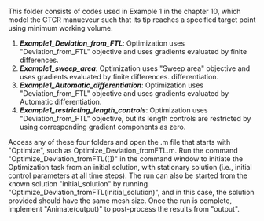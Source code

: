 This folder consists of codes used in Example 1 in the chapter 10, which model the CTCR manueveur such that its tip reaches a specified target point using minimum working volume.

1. ***Example1_Deviation_from_FTL***: Optimization uses "Deviation_from_FTL" objective and uses gradients evaluated by finite differences.
2. ***Example1_sweep_area***: Optimization uses "Sweep area" objective and uses gradients evaluated by finite differences.
 differentiation.
3. ***Example1_Automatic_differentiation***: Optimization uses "Deviation_from_FTL" objective and uses gradients evaluated by Automatic differentiation.
4. ***Example1_restricting_length_controls***: Optimization uses "Deviation_from_FTL" objective, but its length controls are restricted by using corresponding gradient components as zero.

Access any of these four folders and open the .m file that starts with "Optimize", such as Optimize_Deviation_fromFTL.m. Run the command "Optimize_Deviation_fromFTL([])" in the command window to initiate the Optimization task from an initial solution, with stationary solution (i.e., initial control parameters at all time steps). The run can also be started from the known solution "initial_solution" by running "Optimize_Deviation_fromFTL(initial_solution)", and in this case, the solution provided should have the same mesh size. Once the run is complete, implement "Animate(output)" to post-process the results from "output". 
